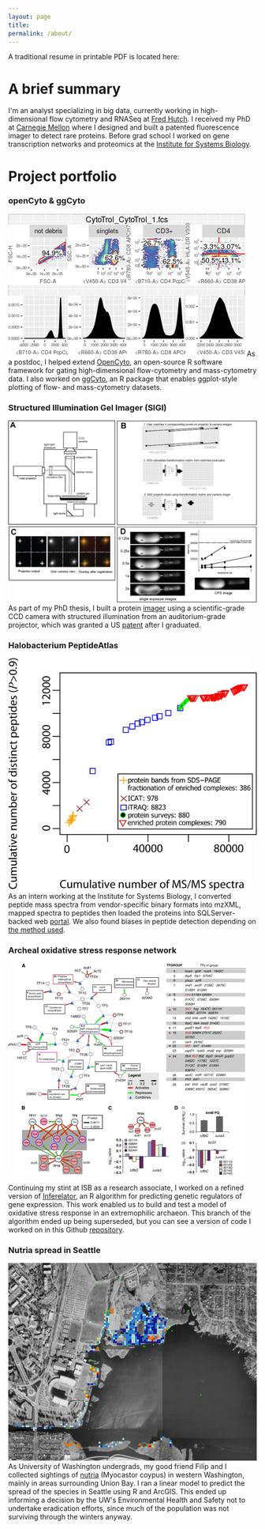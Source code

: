 ```yaml
---
layout: page
title: 
permalink: /about/
---
```


A traditional resume in printable PDF is located here:

# A brief summary

I'm an analyst specializing in big data, currently working in high-dimensional flow cytometry and RNASeq at [Fred Hutch](http://rglab.org). I received my PhD at [Carnegie Mellon](https://cmu.edu/bio) where I designed and built a patented fluorescence imager to detect rare proteins. Before grad school I worked on gene transcription networks and proteomics at the [Institute for Systems Biology](https://baliga.systemsbiology.net/). 

# Project portfolio

### openCyto & ggCyto
![ggCyto](/images/ggcyto-example.jpg "ggcyto-example.jpg")
As a postdoc, I helped extend [OpenCyto](http://opencyto.org), an open-source R software framework for gating high-dimensional flow-cytometry and mass-cytometry data. I also worked on [ggCyto](https://www.ncbi.nlm.nih.gov/pmc/articles/PMC6223365/), an R package that enables ggplot-style plotting of flow- and mass-cytometry datasets.

### Structured Illumination Gel Imager (SIGI)
![SIGI overview](/images/SIGI-operation.jpg "SIGI-operation.jpg")
As part of my PhD thesis, I built a protein [imager](https://www.ncbi.nlm.nih.gov/pubmed/24935033) using a scientific-grade CCD camera with structured illumination from an auditorium-grade projector, which was granted a US [patent](http://www.freepatentsonline.com/10362237.html) after I graduated.

### Halobacterium PeptideAtlas 
![Halobacterium PeptideAtlas](/images/halopeptideatlas-peptidecount.jpg "halopeptideatlas-peptidecount.jpg")
As an intern working at the Institute for Systems Biology, I converted peptide mass spectra from vendor-specific binary formats into mzXML, mapped spectra to peptides then loaded the proteins into SQLServer-backed web [portal](https://peptideatlas.org). We also found biases in peptide detection depending on [the method used](https://www.ncbi.nlm.nih.gov/pmc/articles/PMC2643335/). 

### Archeal oxidative stress response network
![EGRIN_OS network](/images/EGRIN_OS-network.jpg "EGRIN_OS-network.jpg")

Continuing my stint at ISB as a research associate, I worked on a refined version of [Inferelator](https://www.ncbi.nlm.nih.gov/pubmed/16686963), an R algorithm for predicting genetic regulators of gene expression. This work enabled us to build and test a model of oxidative stress response in an extremophilic archaeon. This branch of the algorithm ended up being superseded, but you can see a version of code I worked on in this Github [repository](https://github.com/ptvan/inferelator-ancient).

### Nutria spread in Seattle
![UBNA nutria map](/images/UBNA-model.jpg "UBNA-model.jpg")
As University of Washington undergrads, my good friend Filip and I collected sightings of [nutria](https://en.wikipedia.org/wiki/Coypu) (Myocastor coypus) in western Washington, mainly in areas surrounding Union Bay. I ran a linear model to predict the spread of the species in Seattle using R and ArcGIS. This ended up informing a decision by the UW's Environmental Health and Safety not to undertake eradication efforts, since much of the population was not surviving through the winters anyway. 




